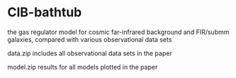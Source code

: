 # CIB-bathtub
the gas regulator model for cosmic far-infrared background and FIR/submm galaxies, compared with various observational data sets

data.zip includes all observational data sets in the paper

model.zip results for all models plotted in the paper
